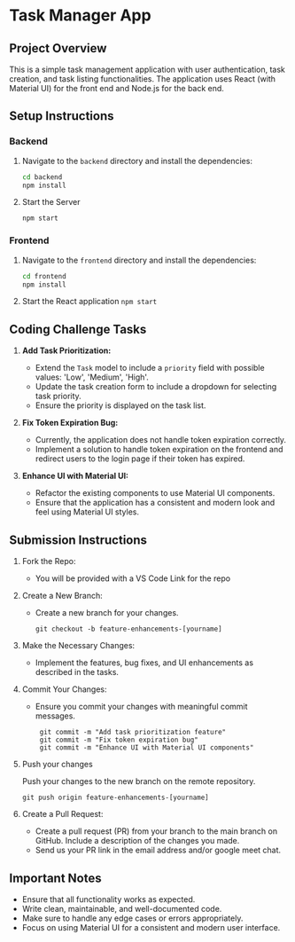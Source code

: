 # Task Manager App

## Project Overview

This is a simple task management application with user authentication, task creation, and task listing functionalities. The application uses React (with Material UI) for the front end and Node.js for the back end.

## Setup Instructions

### Backend

1. Navigate to the `backend` directory and install the dependencies:

   ```sh
   cd backend
   npm install
   ```

2. Start the Server

   `npm start`

### Frontend

1. Navigate to the `frontend` directory and install the dependencies:

   ```sh
   cd frontend
   npm install
   ```

2. Start the React application
   `npm start`

## Coding Challenge Tasks

1. **Add Task Prioritization:**

   - Extend the `Task` model to include a `priority` field with possible values: 'Low', 'Medium', 'High'.
   - Update the task creation form to include a dropdown for selecting task priority.
   - Ensure the priority is displayed on the task list.

2. **Fix Token Expiration Bug:**

   - Currently, the application does not handle token expiration correctly.
   - Implement a solution to handle token expiration on the frontend and redirect users to the login page if their token has expired.

3. **Enhance UI with Material UI:**

   - Refactor the existing components to use Material UI components.
   - Ensure that the application has a consistent and modern look and feel using Material UI styles.

## Submission Instructions

1. Fork the Repo:

   - You will be provided with a VS Code Link for the repo

2. Create a New Branch:

   - Create a new branch for your changes.

     `git checkout -b feature-enhancements-[yourname]`

3. Make the Necessary Changes:

   - Implement the features, bug fixes, and UI enhancements as described in the tasks.

4. Commit Your Changes:

   - Ensure you commit your changes with meaningful commit messages.
     ```git
      git commit -m "Add task prioritization feature"
      git commit -m "Fix token expiration bug"
      git commit -m "Enhance UI with Material UI components"
     ```

5. Push your changes

   Push your changes to the new branch on the remote repository.

   `git push origin feature-enhancements-[yourname]`

6. Create a Pull Request:

   - Create a pull request (PR) from your branch to the main branch on GitHub. Include a description of the changes you made.
   - Send us your PR link in the email address and/or google meet chat.

## Important Notes

- Ensure that all functionality works as expected.
- Write clean, maintainable, and well-documented code.
- Make sure to handle any edge cases or errors appropriately.
- Focus on using Material UI for a consistent and modern user interface.

